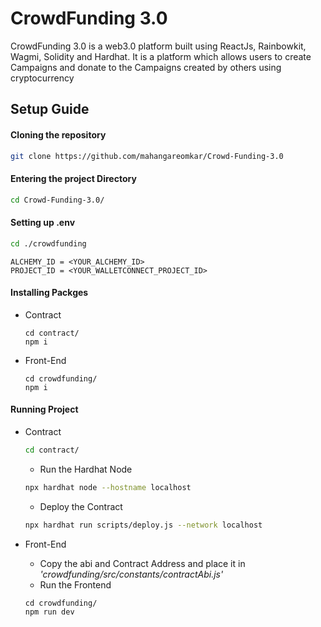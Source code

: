 # CrowdFunding 3.0
CrowdFunding 3.0 is a web3.0 platform built using ReactJs, Rainbowkit, Wagmi, Solidity and Hardhat.
It is a platform which allows users to create Campaigns and donate to the Campaigns created by others using cryptocurrency

## Setup Guide
#### Cloning the repository
```bash
git clone https://github.com/mahangareomkar/Crowd-Funding-3.0
```

#### Entering the project Directory
```bash
cd Crowd-Funding-3.0/
```

#### Setting up .env
```bash
cd ./crowdfunding
```
```
ALCHEMY_ID = <YOUR_ALCHEMY_ID>
PROJECT_ID = <YOUR_WALLETCONNECT_PROJECT_ID>
```

#### Installing Packges
- Contract
  ```
  cd contract/
  npm i
  ```
- Front-End
  ```
  cd crowdfunding/
  npm i
  ```


#### Running Project
- Contract
  ```bash
  cd contract/
  ```
    - Run the Hardhat Node
    ```bash
    npx hardhat node --hostname localhost
    ```
    - Deploy the Contract
    ```bash
    npx hardhat run scripts/deploy.js --network localhost
    ```

- Front-End
    - Copy the abi and Contract Address and place it in *'crowdfunding/src/constants/contractAbi.js'*
    - Run the Frontend
  ```
  cd crowdfunding/
  npm run dev
  ```